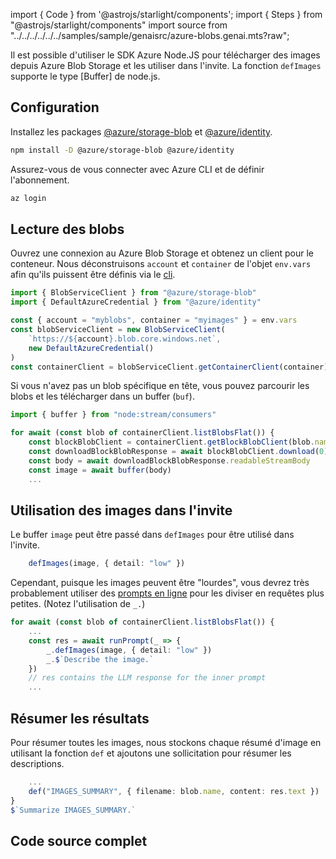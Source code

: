 import { Code } from '@astrojs/starlight/components';
import { Steps } from "@astrojs/starlight/components"
import source from "../../../../../../samples/sample/genaisrc/azure-blobs.genai.mts?raw";

Il est possible d'utiliser le SDK Azure Node.JS pour télécharger des images depuis Azure Blob Storage et les utiliser dans l'invite. La fonction `defImages` supporte le type \[Buffer] de node.js.

## Configuration

Installez les packages [@azure/storage-blob](https://www.npmjs.com/package/@azure/storage-blob) et [@azure/identity](https://www.npmjs.com/package/@azure/identity).

```sh
npm install -D @azure/storage-blob @azure/identity
```

Assurez-vous de vous connecter avec Azure CLI et de définir l'abonnement.

```sh
az login
```

## Lecture des blobs

Ouvrez une connexion au Azure Blob Storage et obtenez un client pour le conteneur. Nous déconstruisons `account` et `container` de l'objet `env.vars` afin qu'ils puissent être définis via le [cli](../../reference/cli/).

```ts
import { BlobServiceClient } from "@azure/storage-blob"
import { DefaultAzureCredential } from "@azure/identity"

const { account = "myblobs", container = "myimages" } = env.vars
const blobServiceClient = new BlobServiceClient(
    `https://${account}.blob.core.windows.net`,
    new DefaultAzureCredential()
)
const containerClient = blobServiceClient.getContainerClient(container)
```

Si vous n'avez pas un blob spécifique en tête, vous pouvez parcourir les blobs et les télécharger dans un buffer (`buf`).

```ts "image"
import { buffer } from "node:stream/consumers"

for await (const blob of containerClient.listBlobsFlat()) {
    const blockBlobClient = containerClient.getBlockBlobClient(blob.name)
    const downloadBlockBlobResponse = await blockBlobClient.download(0)
    const body = await downloadBlockBlobResponse.readableStreamBody
    const image = await buffer(body)
    ...
```

## Utilisation des images dans l'invite

Le buffer `image` peut être passé dans `defImages` pour être utilisé dans l'invite.

```ts
    defImages(image, { detail: "low" })
```

Cependant, puisque les images peuvent être "lourdes", vous devrez très probablement utiliser des [prompts en ligne](../../reference/scripts/inline-prompts/) pour les diviser en requêtes plus petites. (Notez l'utilisation de `_.`)

```ts 'await runPrompt(_ =>' '_.'
for await (const blob of containerClient.listBlobsFlat()) {
    ...
    const res = await runPrompt(_ => {
        _.defImages(image, { detail: "low" })
        _.$`Describe the image.`
    })
    // res contains the LLM response for the inner prompt
    ...
```

## Résumer les résultats

Pour résumer toutes les images, nous stockons chaque résumé d'image en utilisant la fonction `def` et ajoutons une sollicitation pour résumer les descriptions.

```ts
    ...
    def("IMAGES_SUMMARY", { filename: blob.name, content: res.text })
}
$`Summarize IMAGES_SUMMARY.`
```

## Code source complet

<Code code={source} wrap={true} lang="js" title="azure-blobs.genai.mts" />